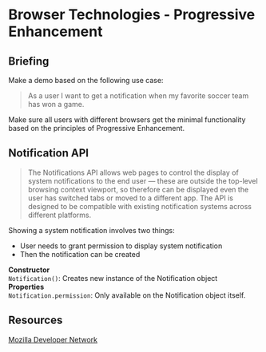 # Browser Technologies - Progressive Enhancement

## Briefing
Make a demo based on the following use case:

> As a user I want to get a notification when my favorite soccer team has won a game.

Make sure all users with different browsers get the minimal functionality based on the principles of Progressive Enhancement.

## Notification API
> The Notifications API allows web pages to control the display of system notifications to the end user — these are outside the top-level browsing context viewport, so therefore can be displayed even the user has switched tabs or moved to a different app. The API is designed to be compatible with existing notification systems across different platforms.

Showing a system notification involves two things:
* User needs to grant permission to display system notification
* Then the notification can be created

**Constructor**  
`Notification()`: Creates new instance of the Notification object  
**Properties**  
`Notification.permission`: Only available on the Notification object itself.

## Resources
[Mozilla Developer Network](https://developer.mozilla.org/en-US/docs/Web/API/Notifications_API)  
